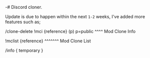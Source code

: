 -# Discord cloner.

Update is due to happen within the next `1-2` weeks, I've added more features such as;

/clone-delete
!mci {reference} (p) p=public 
^^^^
Mod Clone Info

!mclist {reference}
^^^^^^^
Mod Clone List

/info { temporary }

